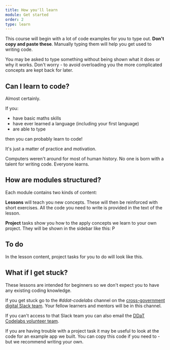 ```yaml
---
title: How you'll learn
module: Get started
order: 2
type: learn
---
```


This course will begin with a lot of code examples for you to type out. **Don't copy and paste these**. Manually typing them will help you get used to writing code.

You may be asked to type something without being shown what it does or why it works. Don't worry - to avoid overloading you the more complicated concepts are kept back for later.

## Can I learn to code?
Almost certainly.

If you: 
* have basic maths skills
* have ever learned a language (including your first language)
* are able to type

then you can probably learn to code!

It's just a matter of practice and motivation.

Computers weren't around for most of human history. No one is born with a talent for writing code. Everyone learns.

## How are modules structured?
Each module contains two kinds of content:

**Lessons** will teach you new concepts. These will then be reinforced with short exercises. All the code you need to write is provided in the text of the lesson.

**Project** tasks show you how to the apply concepts we learn to your own project. They will be shown in the sidebar like this: <span class="project-badge">P</span>

<div class="todo">
		<h2>To do</h2>
		<p>In the lesson content, project tasks for you to do will look like this.</p>
</div>

## What if I get stuck?
These lessons are intended for beginners so we don't expect you to have any existing coding knowledge.

If you get stuck go to the *#ddat-codelabs* channel on the [cross-government digital Slack team](https://ukgovernmentdigital.slack.com/). Your fellow learners and mentors will be in this channel.

If you can't access to that Slack team you can also email the [DDaT Codelabs volunteer team](ddatcodelabs@gmail.com).

If you are having trouble with a project task it may be useful to look at the code for an example app we built. You can copy this code if you need to - but we recommend writing your own.
